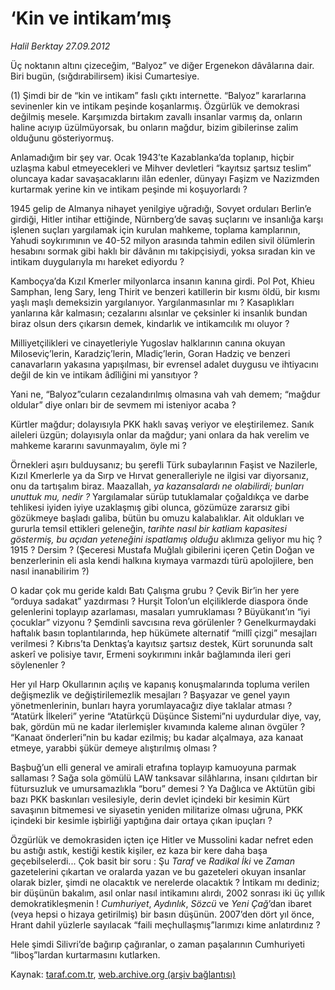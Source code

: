 # ‘Kin ve intikam’mış

*Halil Berktay 27.09.2012*

<div class="yazi"><p>Üç noktanın altını çizeceğim, “Balyoz” ve diğer Ergenekon dâvâlarına dair. Biri bugün, (sığdırabilirsem) ikisi Cumartesiye. </p>
<p>(1) Şimdi bir de “kin ve intikam” faslı çıktı internette. “Balyoz” kararlarına sevinenler kin ve intikam peşinde koşanlarmış. Özgürlük ve demokrasi değilmiş mesele. Karşımızda birtakım zavallı insanlar varmış da, onların haline acıyıp üzülmüyorsak, bu onların mağdur, bizim gibilerinse zalim olduğunu gösteriyormuş.</p>
<p>Anlamadığım bir şey var. Ocak 1943’te Kazablanka’da toplanıp, hiçbir uzlaşma kabul etmeyecekleri ve Mihver devletleri “kayıtsız şartsız teslim” oluncaya kadar savaşacaklarını ilân edenler, dünyayı Faşizm ve Nazizmden kurtarmak yerine kin ve intikam peşinde mi koşuyorlardı ? </p>
<p>1945 gelip de Almanya nihayet yenilgiye uğradığı, Sovyet orduları Berlin’e girdiği, Hitler intihar ettiğinde, Nürnberg’de savaş suçlarını ve insanlığa karşı işlenen suçları yargılamak için kurulan mahkeme, toplama kamplarının, Yahudi soykırımının ve 40-52 milyon arasında tahmin edilen sivil ölümlerin hesabını sormak gibi haklı bir dâvânın mı takipçisiydi, yoksa sıradan kin ve intikam duygularıyla mı hareket ediyordu ? </p>
<p>Kamboçya’da Kızıl Kmerler milyonlarca insanın kanına girdi. Pol Pot, Khieu Samphan, Ieng Sary, Ieng Thirit ve benzeri katillerin bir kısmı öldü, bir kısmı yaşlı maşlı demeksizin yargılanıyor. Yargılanmasınlar mı ? Kasaplıkları yanlarına kâr kalmasın; cezalarını alsınlar ve çeksinler ki insanlık bundan biraz olsun ders çıkarsın demek, kindarlık ve intikamcılık mı oluyor ?</p>
<p>Milliyetçilikleri ve cinayetleriyle Yugoslav halklarının canına okuyan Miloseviç’lerin, Karadziç’lerin, Mladiç’lerin, Goran Hadziç ve benzeri canavarların yakasına yapışılması, bir evrensel adalet duygusu ve ihtiyacını değil de kin ve intikam âdîliğini mi yansıtıyor ? </p>
<p>Yani ne, “Balyoz”cuların cezalandırılmış olmasına vah vah demem; “mağdur oldular” diye onları bir de sevmem mi isteniyor acaba ?</p>
<p>Kürtler mağdur; dolayısıyla PKK haklı savaş veriyor ve eleştirilemez. Sanık aileleri üzgün; dolayısıyla onlar da mağdur; yani onlara da hak verelim ve mahkeme kararını savunmayalım, öyle mi ? </p>
<p>Örnekleri aşırı bulduysanız; bu şerefli Türk subaylarının Faşist ve Nazilerle, Kızıl Kmerlerle ya da Sırp ve Hırvat generalleriyle ne ilgisi var diyorsanız, onu da tartışalım biraz. Maazallah, <i>ya</i> <i>kazansalardı ne olabilirdi; bunları unuttuk mu, nedir ?</i> Yargılamalar sürüp tutuklamalar çoğaldıkça ve darbe tehlikesi iyiden iyiye uzaklaşmış gibi olunca, gözümüze zararsız gibi gözükmeye başladı galiba, bütün bu omuzu kalabalıklar. Ait oldukları ve gururla temsil ettikleri geleneğin, <i>tarihte nasıl bir katliam kapasitesi göstermiş, bu açıdan yeteneğini ispatlamış olduğu</i> aklımıza geliyor mu hiç ? 1915 ? Dersim ? (Şeceresi Mustafa Muğlalı gibilerini içeren Çetin Doğan ve benzerlerinin eli asla kendi halkına kıymaya varmazdı türü apolojilere, ben nasıl inanabilirim ?)</p>
<p>O kadar çok mu geride kaldı Batı Çalışma grubu ? Çevik Bir’in her yere “orduya sadakat” yazdırması ? Hurşit Tolon’un elçiliklerde diaspora önde gelenlerini toplayıp azarlaması, masaları yumruklaması ? Büyükanıt’ın “iyi çocuklar” vizyonu ? Şemdinli savcısına reva görülenler ? Genelkurmaydaki haftalık basın toplantılarında, hep hükümete alternatif “millî çizgi” mesajları verilmesi ? Kıbrıs’ta Denktaş’a kayıtsız şartsız destek, Kürt sorununda salt askerî ve polisiye tavır, Ermeni soykırımını inkâr bağlamında ileri geri söylenenler ? </p>
<p>Her yıl Harp Okullarının açılış ve kapanış konuşmalarında topluma verilen değişmezlik ve değiştirilemezlik mesajları ? Başyazar ve genel yayın yönetmenlerinin, bunları hayra yorumlayacağız diye taklalar atması ? “Atatürk İlkeleri” yerine “Atatürkçü Düşünce Sistemi”ni uydurdular diye, vay, bak, gördün mü ne kadar ilerlemişler kıvamında kaleme alınan övgüler ? “Kanaat önderleri”nin bu kadar ezilmiş; bu kadar alçalmaya, aza kanaat etmeye, yarabbi şükür demeye alıştırılmış olması ?</p>
<p>Başbuğ’un elli general ve amirali etrafına toplayıp kamuoyuna parmak sallaması ? Sağa sola gömülü LAW tanksavar silâhlarına, insanı çıldırtan bir fütursuzluk ve umursamazlıkla “boru” demesi ? Ya Dağlıca ve Aktütün gibi bazı PKK baskınları vesilesiyle, derin devlet içindeki bir kesimin Kürt savaşının bitmemesi ve siyasetin yeniden militarize olması uğruna, PKK içindeki bir kesimle işbirliği yaptığına dair ortaya çıkan ipuçları ?</p>
<p>Özgürlük ve demokrasiden içten içe Hitler ve Mussolini kadar nefret eden bu astığı astık, kestiği kestik kişiler, ez kaza bir kere daha başa geçebilselerdi... Çok basit bir soru : Şu <i>Taraf</i> ve <i>Radikal İki</i> ve <i>Zaman</i> gazetelerini çıkartan ve oralarda yazan ve bu gazeteleri okuyan insanlar olarak bizler, şimdi ne olacaktık ve nerelerde olacaktık ? İntikam mı dediniz; bir düşünün bakalım, asıl onlar nasıl intikamını alırdı, 2002 sonrası iki üç yıllık demokratikleşmenin ! <i>Cumhuriyet</i>, <i>Aydınlık</i>, <i>Sözcü</i> ve <i>Yeni Çağ</i>’dan ibaret (veya hepsi o hizaya getirilmiş) bir basın düşünün. 2007’den dört yıl önce, Hrant dahil yüzlerle sayılacak “faili meçhullaşmış”larımızı kime anlatırdınız ?</p>
<p>Hele şimdi Silivri’de bağırıp çağıranlar, o zaman paşalarının Cumhuriyeti “liboş”lardan kurtarmasını kutlarken. </p>
</div>

Kaynak: [taraf.com.tr](http://www.taraf.com.tr/halil-berktay/makale-kin-ve-intikam-mis.htm), [web.archive.org (arşiv bağlantısı)](http://web.archive.org/web/20131022044824/http://www.taraf.com.tr/halil-berktay/makale-kin-ve-intikam-mis.htm)
